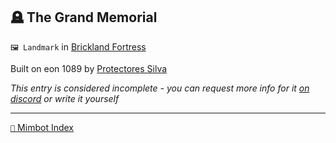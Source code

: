 ## 🪦 The Grand Memorial

`🖼️ Landmark` in [Brickland Fortress](<https://zeithalt.github.io/r/brickland_fortress>)

Built on eon 1089 by [Protectores Silva](<https://zeithalt.github.io/r/protectores_silva>)

_This entry is considered incomplete - you can request more info for it [on discord](<https://discord.com/channels/562910943848169472/1173922660489633802>) or write it yourself_

-----
[`📑` Mimbot Index](<https://zeithalt.github.io/r/#6591>)
<!---
-->